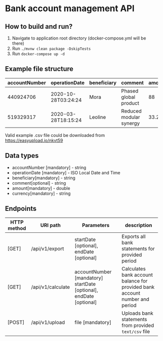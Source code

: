 # Bank account management API

## How to build and run?
1. Navigate to application root directory (docker-compose.yml will be there)
2. Run `./mvnw clean package -DskipTests`
3. Run `docker-compose up -d`

## Example file structure
| accountNumber | operationDate       | beneficiary | comment                 | amount | currency |
|---|---|---|---|---|---|
| 440924706     | 2020-10-28T03:24:24 | Mora        | Phased global product   | 88     | UAH      |
| 519329317     | 2020-03-28T18:15:24  | Leoline     | Reduced modular synergy | 33.2   | EUR      |

Valid example .csv file could be downloaded from https://easyupload.io/nkvt59

## Data types
- accountNumber [mandatory] - string
- operationDate [mandatory] - ISO Local Date and Time
- beneficiary[mandatory] - string
- comment[optional] - string
- amount[mandatory] - double
- currency[mandatory] - string

## Endpoints
| HTTP method | URI path       | Parameters | description |
|---|---|---|---|
| [GET] | /api/v1/export | startDate [optional], endDate [optional] | Exports all bank statements for provided period |
| [GET] | /api/v1/calculate | accountNumber [mandatory] startDate [optional], endDate [optional] | Calculates bank account balance for provided bank account number and period |
| [POST] | /api/v1/upload | file [mandatory] | Uploads bank statements from provided `text/csv` file |
